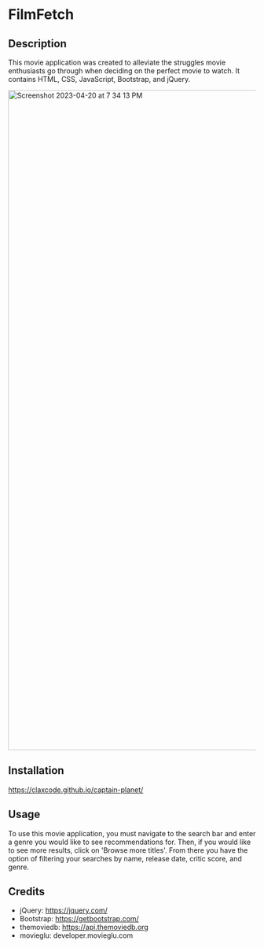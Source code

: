 # FilmFetch

## Description

This movie application was created to alleviate the struggles movie enthusiasts go through when deciding on the perfect movie to watch. It contains HTML, CSS, JavaScript, Bootstrap, and jQuery. 

<img width="1341" alt="Screenshot 2023-04-20 at 7 34 13 PM" src="https://user-images.githubusercontent.com/128011155/233507998-c589d7b5-d71e-4d6a-9e90-50713d46b921.png">


## Installation

https://claxcode.github.io/captain-planet/


## Usage

To use this movie application, you must navigate to the search bar and enter a genre you would like to see recommendations for. Then, if you would like to see more results, click on 'Browse more titles'. From there you have the option of filtering your searches by name, release date, critic score, and genre. 

## Credits

- jQuery: https://jquery.com/
- Bootstrap: https://getbootstrap.com/
- themoviedb: https://api.themoviedb.org
- movieglu: developer.movieglu.com
